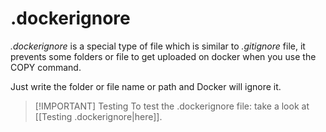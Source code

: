 # .dockerignore

*.dockerignore* is a special type of file which is similar to *.gitignore* file, it prevents some folders or file to get uploaded on docker when you use the COPY command.

Just write the folder or file name or path and Docker will ignore it.


> [!IMPORTANT] Testing
> To test the .dockerignore file: take a look at [[Testing .dockerignore|here]].
